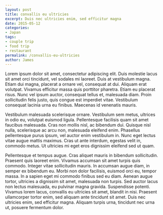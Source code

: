 ```yaml
---
layout: post
title: convallis eu ultricies
excerpt: Duis nec ultricies enim, sed efficitur magna
date: 2015-05-12
categories:
- Japan
tags:
- couple trip
- food trip
- restaurant
permalink: /convallis-eu-ultricies
author: James
---
```

Lorem ipsum dolor sit amet, consectetur adipiscing elit. Duis molestie lacus sit amet orci tincidunt, vel sodales mi laoreet. Duis at vestibulum magna. Etiam dui magna, placerat a ornare vel, consequat at dui. Aliquam erat volutpat. Vivamus efficitur massa quis porttitor pharetra. Etiam eu placerat risus. Nunc vel ipsum auctor, consequat tellus et, malesuada diam. Proin sollicitudin felis justo, quis congue est imperdiet vitae. Vestibulum consequat lacinia urna eu finibus. Maecenas id venenatis mauris.

Vestibulum malesuada scelerisque ornare. Vestibulum sem metus, ultrices in odio eu, volutpat euismod ligula. Pellentesque facilisis quam sit amet faucibus malesuada. Cras non mollis nisl, ac bibendum dui. Quisque nisl nulla, scelerisque ac arcu non, malesuada eleifend enim. Phasellus pellentesque purus ipsum, vel auctor enim vestibulum in. Nunc eget lectus vitae augue mattis maximus. Cras ut ante interdum, egestas velit in, commodo metus. Ut ultricies mi eget eros dignissim eleifend sed ut quam.

Pellentesque et tempus augue. Cras aliquet mauris in bibendum sollicitudin. Praesent quis laoreet enim. Vivamus accumsan sit amet turpis quis commodo. Integer vitae sollicitudin mauris. In accumsan augue diam, in semper ex bibendum eu. Morbi non dolor facilisis, euismod orci eu, tempor massa. In a sapien eget mi commodo finibus sed eu diam. Aenean augue tortor, ultricies a dignissim sit amet, malesuada non turpis. Sed auctor lacus non lectus malesuada, eu pulvinar magna gravida. Suspendisse potenti. Vivamus lorem lacus, convallis eu ultricies sit amet, blandit in nisi. Praesent ullamcorper tortor enim, sed aliquam ante tincidunt sit amet. Duis nec ultricies enim, sed efficitur magna. Aliquam turpis urna, tincidunt nec urna ut, posuere fermentum dolor.
